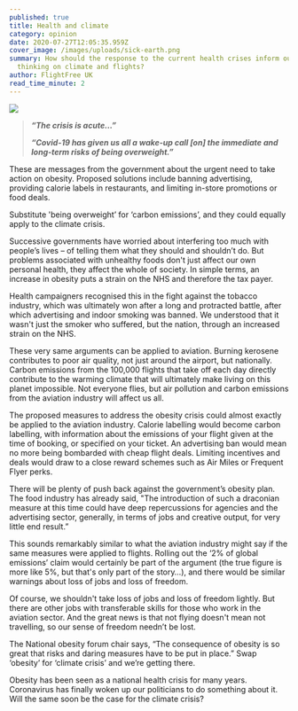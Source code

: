 ```yaml
---
published: true
title: Health and climate
category: opinion
date: 2020-07-27T12:05:35.959Z
cover_image: /images/uploads/sick-earth.png
summary: How should the response to the current health crises inform our
  thinking on climate and flights?
author: FlightFree UK
read_time_minute: 2
---
```

![](/images/uploads/box-of-sweets.jpg)

> ***“The crisis is acute…”***
>
> ***“Covid-19 has given us all a wake-up call \[on] the immediate and long-term risks of being overweight.”***

These are messages from the government about the urgent need to take action on obesity. Proposed solutions include banning advertising, providing calorie labels in restaurants, and limiting in-store promotions or food deals.

Substitute 'being overweight’ for ‘carbon emissions’, and they could equally apply to the climate crisis.

Successive governments have worried about interfering too much with people’s lives – of telling them what they should and shouldn’t do. But problems associated with unhealthy foods don't just affect our own personal health, they affect the whole of society. In simple terms, an increase in obesity puts a strain on the NHS and therefore the tax payer.

Health campaigners recognised this in the fight against the tobacco industry, which was ultimately won after a long and protracted battle, after which advertising and indoor smoking was banned. We understood that it wasn't just the smoker who suffered, but the nation, through an increased strain on the NHS.

These very same arguments can be applied to aviation. Burning kerosene contributes to poor air quality, not just around the airport, but nationally. Carbon emissions from the 100,000 flights that take off each day directly contribute to the warming climate that will ultimately make living on this planet impossible. Not everyone flies, but air pollution and carbon emissions from the aviation industry will affect us all.

The proposed measures to address the obesity crisis could almost exactly be applied to the aviation industry. Calorie labelling would become carbon labelling, with information about the emissions of your flight given at the time of booking, or specified on your ticket. An advertising ban would mean no more being bombarded with cheap flight deals. Limiting incentives and deals would draw to a close reward schemes such as Air Miles or Frequent Flyer perks.

There will be plenty of push back against the government’s obesity plan. The food industry has already said, "The introduction of such a draconian measure at this time could have deep repercussions for agencies and the advertising sector, generally, in terms of jobs and creative output, for very little end result.”

This sounds remarkably similar to what the aviation industry might say if the same measures were applied to flights. Rolling out the ‘2% of global emissions’ claim would certainly be part of the argument (the true figure is more like 5%, but that's only part of the story…), and there would be similar warnings about loss of jobs and loss of freedom.

Of course, we shouldn't take loss of jobs and loss of freedom lightly. But there are other jobs with transferable skills for those who work in the aviation sector. And the great news is that not flying doesn't mean not travelling, so our sense of freedom needn’t be lost.

The National obesity forum chair says, “The consequence of obesity is so great that risks and daring measures have to be put in place.” Swap ‘obesity’ for ‘climate crisis’ and we’re getting there.

Obesity has been seen as a national health crisis for many years. Coronavirus has finally woken up our politicians to do something about it. Will the same soon be the case for the climate crisis?